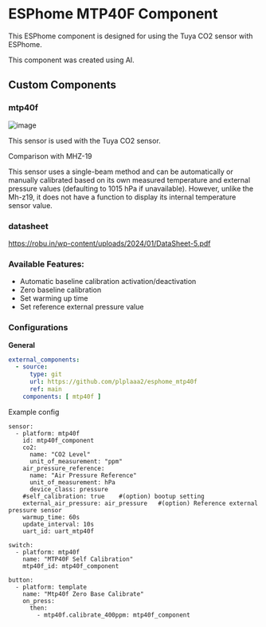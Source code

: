 # ESPhome MTP40F Component

This ESPhome component is designed for using the Tuya CO2 sensor with ESPhome.

This component was created using AI.

## Custom Components

### mtp40f

![image](https://github.com/user-attachments/assets/4f413618-9613-429e-9ac8-0ac42dc5b43b)

This sensor is used with the Tuya CO2 sensor.

Comparison with MHZ-19 

This sensor uses a single-beam method and can be automatically or manually calibrated based on its own measured temperature and external pressure values (defaulting to 1015 hPa if unavailable). However, unlike the Mh-z19, it does not have a function to display its internal temperature sensor value.

### datasheet

https://robu.in/wp-content/uploads/2024/01/DataSheet-5.pdf

### Available Features:

 - Automatic baseline calibration activation/deactivation
 - Zero baseline calibration
 - Set warming up time
 - Set reference external pressure value

### Configurations

**General**
```yaml
external_components:
  - source:
      type: git
      url: https://github.com/plplaaa2/esphome_mtp40f
      ref: main
    components: [ mtp40f ]
```

Example config 

```
sensor:
  - platform: mtp40f
    id: mtp40f_component
    co2:
      name: "CO2 Level"      
      unit_of_measurement: "ppm"  
    air_pressure_reference:
      name: "Air Pressure Reference"
      unit_of_measurement: hPa
      device_class: pressure
    #self_calibration: true    #(option) bootup setting
    external_air_pressure: air_pressure   #(option) Reference external pressure sensor
    warmup_time: 60s
    update_interval: 10s
    uart_id: uart_mtp40f

switch:
  - platform: mtp40f
    name: "MTP40F Self Calibration"
    mtp40f_id: mtp40f_component

button:
  - platform: template
    name: "Mtp40f Zero Base Calibrate"
    on_press: 
      then:
        - mtp40f.calibrate_400ppm: mtp40f_component
```
